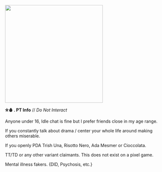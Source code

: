 <img src="https://cdn.discordapp.com/attachments/1082540281624285254/1087460203135512786/hjhkjhgk.png" width="320" >


**⛤🩸 . PT Info** // *Do Not Interact*

Anyone under 16, Idle chat is fine but I prefer friends close in my age range.

If you constantly talk about drama / center your whole life around making others miserable.

If you openly PDA Trish Una, Risotto Nero, Ada Mesmer or Cioccolata. 

TT/TD or any other variant claimants. This does not exist on a pixel game.

Mental illness fakers. {DID, Psychosis, etc.}

